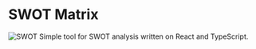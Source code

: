 # SWOT Matrix
![SWOT](https://image.ibb.co/n73zeS/swot.png)
Simple tool for SWOT analysis written on React and TypeScript.
